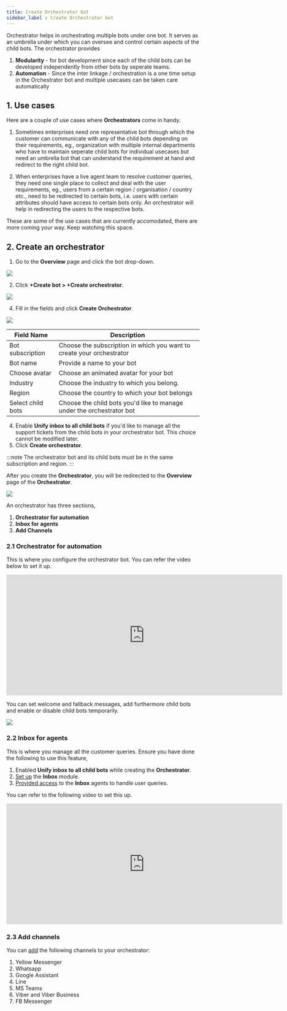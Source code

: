 ```yaml
---
title: Create Orchestrator bot
sidebar_label : Create Orchestrator bot
---
```


Orchestrator helps in orchestrating multiple bots under one bot. It serves as an umbrella under which you can oversee and control certain aspects of the child bots. The orchestrator provides 

1. **Modularity** - for bot development since each of the child bots can be developed independently from other bots by seperate teams.
2. **Automation** - Since the inter linkage / orchestration is a one time setup in the Orchestrator bot and multiple usecases can be taken care automatically

## 1. Use cases

Here are a couple of use cases where **Orchestrators** come in handy.

1. Sometimes enterprises need one representative bot through which the customer can communicate with any of the child bots depending on their requirements, eg., organization with multiple internal departments who have to maintain seperate child bots for individual usecases but need an umbrella bot that can understand the requirement at hand and redirect to the right child bot. 

2. When enterprises have a live agent team to resolve customer queries, they need one single place to collect and deal with the user requirements, eg., users from a certain region / organisation / country etc., need to be redirected to certain bots, i.e. users with certain attributes should have access to certain bots only. An orchestrator will help in redirecting the users to the respective bots.

These are some of the use cases that are currently accomodated, there are more coming your way. Keep watching this space.

## 2. Create an orchestrator

1. Go to the **Overview** page and click the bot drop-down.

![](https://i.imgur.com/O6eFHj0.png)

2. Click **+Create bot > +Create orchestrator**. 

![](https://i.imgur.com/PyPHPA9.png)

4. Fill in the fields and click **Create Orchestrator**.

![](https://i.imgur.com/fG0HKTr.png)

| Field Name | Description | 
| -------- | -------- | 
| Bot subscription     | Choose the subscription in which you want to create your orchestrator     |
|Bot name| Provide a name to your bot|
|Choose avatar| Choose an animated avatar for your bot|
|Industry| Choose the industry to which you belong.|
|Region| Choose the country to which your bot belongs|
|Select child bots| Choose the child bots you'd like to manage under the orchestrator bot|

4. Enable **Unify inbox to all child bots** if you'd like to manage all the support tickets from the child bots in your orchestrator bot. This choice cannot be modified later.
5. Click **Create orchestrator**.

:::note
The orchestrator bot and its child bots must be in the same subscription and region.
:::

After you create the **Orchestrator**, you will be redirected to the **Overview** page of the **Orchestrator**. 

![](https://i.imgur.com/qoAKx4q.png)


An orchestrator has three sections,

1. **Orchestrator for automation**
2. **Inbox for agents**
3. **Add Channels**

### 2.1 Orchestrator for automation

This is where you configure the orchestrator bot. You can refer the video below to set it up.

<iframe width="720" height="315" src="https://www.youtube.com/embed/LKnYlHE1MxQ" title="YouTube video player" frameborder="0" allow="accelerometer; autoplay; clipboard-write; encrypted-media; gyroscope; picture-in-picture; web-share" allowfullscreen></iframe>

You can set welcome and fallback messages, add furthermore child bots and enable or disable child bots temporarily.

![](https://i.imgur.com/4oj8aRi.png)


### 2.2 Inbox for agents

This is where you manage all the customer queries. Ensure you have done the following to use this feature,

1. Enabled **Unify inbox to all child bots** while creating the **Orchestrator**. 
2. [Set up](https://docs.yellow.ai/docs/platform_concepts/inbox#try) the **Inbox** module.
3. [Provided access](https://docs.yellow.ai/docs/platform_concepts/inbox#-3-manage-support-agents) to the **Inbox** agents to handle user queries.

You can refer to the following video to set this up.

<iframe width="720" height="315" src="https://www.youtube.com/embed/dZ1zYsBXKs4" title="YouTube video player" frameborder="0" allow="accelerometer; autoplay; clipboard-write; encrypted-media; gyroscope; picture-in-picture; web-share" allowfullscreen></iframe>

### 2.3 Add channels

You can [add](https://docs.yellow.ai/docs/platform_concepts/channelConfiguration/overview) the following channels to your orchestrator:

1. Yellow Messenger
2. Whatsapp
3. Google Assistant
4. Line
5. MS Teams
6. Viber and Viber Business
7. FB Messenger

